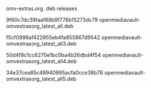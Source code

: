 omv-extras.org .deb releases

9f60c7dc39faaf88b9f776b15273dc79  openmediavault-omvextrasorg_latest_all.deb

f5cf0998af422955eb4fa855867d9542  openmediavault-omvextrasorg_latest_all3.deb

50d4f8c1cc6270e1bc0ba4b26dbd4f54  openmediavault-omvextrasorg_latest_all4.deb

34e37cea85c48940995acfa0cce38b78  openmediavault-omvextrasorg_latest_all5.deb
